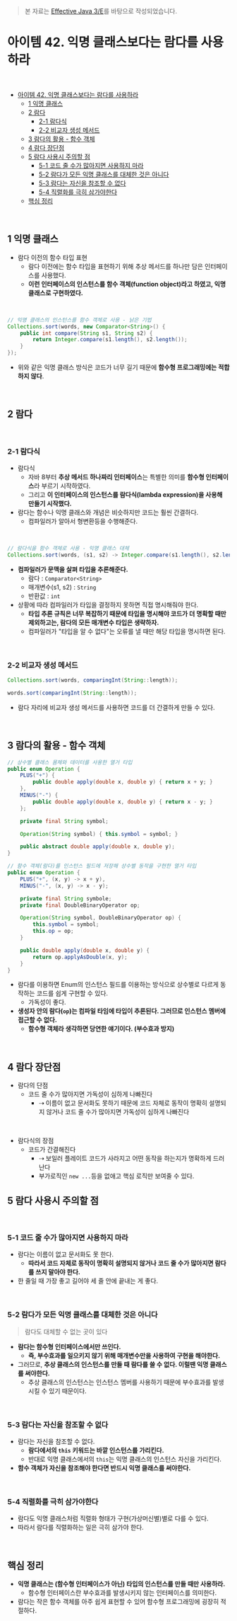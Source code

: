 > 본 자료는 [Effective Java 3/E]()를 바탕으로 작성되었습니다.

# 아이템 42. 익명 클래스보다는 람다를 사용하라

<br>

- [아이템 42. 익명 클래스보다는 람다를 사용하라](#아이템-42-익명-클래스보다는-람다를-사용하라)
  - [1 익명 클래스](#1-익명-클래스)
  - [2 람다](#2-람다)
    - [2-1 람다식](#2-1-람다식)
    - [2-2 비교자 생성 메서드](#2-2-비교자-생성-메서드)
  - [3 람다의 활용 - 함수 객체](#3-람다의-활용---함수-객체)
  - [4 람다 장단점](#4-람다-장단점)
  - [5 람다 사용시 주의할 점](#5-람다-사용시-주의할-점)
    - [5-1 코드 줄 수가 많아지면 사용하지 마라](#5-1-코드-줄-수가-많아지면-사용하지-마라)
    - [5-2 람다가 모든 익명 클래스를 대체한 것은 아니다](#5-2-람다가-모든-익명-클래스를-대체한-것은-아니다)
    - [5-3 람다는 자신을 참조할 수 없다](#5-3-람다는-자신을-참조할-수-없다)
    - [5-4 직렬화를 극히 삼가야한다](#5-4-직렬화를-극히-삼가야한다)
  - [핵심 정리](#핵심-정리)

<br>

## 1 익명 클래스
* 람다 이전의 함수 타입 표현
  * 람다 이전에는 함수 타입을 표현하기 위해 추상 메서드를 하나만 담은 인터페이스를 사용했다.
  * **이런 인터페이스의 인스턴스를 함수 객체(function object)라고 하였고, 익명 클래스로 구현하였다.**

<br>

```java
// 익명 클래스의 인스턴스를 함수 객체로 사용 - 낡은 기법
Collections.sort(words, new Comparator<String>() {
    public int compare(String s1, String s2) {
        return Integer.compare(s1.length(), s2.length());
    }
});
```
* 위와 같은 익명 클래스 방식은 코드가 너무 길기 때문에 **함수형 프로그래밍에는 적합하지 않다**.

<br>

## 2 람다

<br>

### 2-1 람다식
* 람다식
  * 자바 8부터 **추상 메서드 하나짜리 인터페이스**는 특별한 의미를 **함수형 인터페이스**라 부르기 시작하였다.
  * 그리고 **이 인터페이스의 인스턴스를 람다식(lambda expression)을 사용해 만들기 시작했다.**
* 람다는 함수나 익명 클래스와 개념은 비슷하지만 코드는 훨씬 간결하다.
  * 컴파일러가 알아서 형변환등을 수행해준다.

<br>

```java
// 람다식을 함수 객체로 사용 - 익명 클래스 대체
Collections.sort(words, (s1, s2) -> Integer.compare(s1.length(), s2.length()));
```
* **컴파일러가 문맥을 살펴 타입을 추론해준다.**
  * 람다 : `Comparator<String>`
  * 매개변수(s1, s2) : `String`
  * 반환값 : `int`
* 상황에 따라 컴파일러가 타입을 결정하지 못하면 직접 명시해줘야 한다.
  * **타입 추론 규칙은 너무 복잡하기 때문에 타입을 명시해야 코드가 더 명확할 때만 제외하고는, 람다의 모든 매개변수 타입은 생략하자.**
  * 컴파일러가 "타입을 알 수 없다"는 오류를 낼 때만 해당 타입을 명시하면 된다.

<br>

### 2-2 비교자 생성 메서드
```java
Collections.sort(words, comparingInt(String::length));

words.sort(comparingInt(String::length));
```
* 람다 자리에 비교자 생성 메서드를 사용하면 코드를 더 간결하게 만들 수 있다.

<br>

## 3 람다의 활용 - 함수 객체
```java
// 상수별 클래스 몸체와 데이터를 사용한 열거 타입
public enum Operation {
    PLUS("+") {
        public double apply(double x, double y) { return x + y; }
    },
    MINUS("-") {
        public double apply(double x, double y) { return x - y; }
    };

    private final String symbol;

    Operation(String symbol) { this.symbol = symbol; }

    public abstract double apply(double x, double y);
}
```
```java
// 함수 객체(람다)를 인스턴스 필드에 저장해 상수별 동작을 구현한 열거 타입
public enum Operation {
    PLUS("+", (x, y) -> x + y),
    MINUS("-", (x, y) -> x - y);

    private final String symbole;
    private final DoubleBinaryOperator op;

    Operation(String symbol, DoubleBinaryOperator op) {
        this.symbol = symbol;
        this.op = op;
    }

    public double apply(double x, double y) {
        return op.applyAsDouble(x, y);
    }
}
```
* 람다를 이용하면 Enum의 인스턴스 필드를 이용하는 방식으로 상수별로 다르게 동작하는 코드를 쉽게 구현할 수 있다.
  * 가독성이 좋다.
* **생성자 안의 람다(`op`)는 컴파일 타임에 타입이 추론된다. 그러므로 인스턴스 멤버에 접근할 수 없다.**
  * **함수형 객체라 생각하면 당연한 얘기이다. (부수효과 방지)**

<br>

## 4 람다 장단점
* 람다의 단점
  * 코드 줄 수가 많아지면 가독성이 심하게 나빠진다
    * ⇢ 이름이 없고 문서화도 못하기 때문에 코드 자체로 동작이 명확히 설명되지 않거나 코드 줄 수가 많아지면 가독성이 심하게 나빠진다

<br>

* 람다식의 장점
  * 코드가 간결해진다
    * ⇢ 보일러 플레이트 코드가 사라지고 어떤 동작을 하는지가 명확하게 드러난다
    * 부가로직인 `new ...`등을 없애고 핵심 로직만 보여줄 수 있다.



## 5 람다 사용시 주의할 점

<br>

### 5-1 코드 줄 수가 많아지면 사용하지 마라
* 람다는 이름이 없고 문서화도 못 한다.
  * **따라서 코드 자체로 동작이 명확히 설명되지 않거나 코드 줄 수가 많아지면 람다를 쓰지 말아야 한다.**
* 한 줄일 때 가장 좋고 길어야 세 줄 안에 끝내는 게 좋다.

<br>

### 5-2 람다가 모든 익명 클래스를 대체한 것은 아니다
> 람다도 대체할 수 없는 곳이 있다
* **람다는 함수형 인터페이스에서만 쓰인다.**
  * **즉, 부수효과를 일으키지 않기 위해 매개변수만을 사용하여 구현을 해야한다.**
* 그러므로, **추상 클래스의 인스턴스를 만들 때 람다를 쓸 수 없다. 이럴땐 익명 클래스를 써야한다.**
  * 추상 클래스의 인스턴스는 인스턴스 멤버를 사용하기 때문에 부수효과를 발생시킬 수 있기 때문이다.

<br>

### 5-3 람다는 자신을 참조할 수 없다
* 람다는 자신을 참조할 수 없다.
  * **람다에서의 `this` 키워드는 바깥 인스턴스를 가리킨다.**
  * 반대로 익명 클래스에서의 `this`는 익명 클래스의 인스턴스 자신을 가리킨다.
* **함수 객체가 자신을 참조해야 한다면 반드시 익명 클래스를 써야한다.**

<br>

### 5-4 직렬화를 극히 삼가야한다
* 람다도 익명 클래스처럼 직렬화 형태가 구현(가상머신별)별로 다를 수 있다.
* 따라서 람다를 직렬화하는 일은 극히 삼가야 한다.

<br>

## 핵심 정리
* **익명 클래스는 (함수형 인터페이스가 아닌) 타입의 인스턴스를 만들 때만 사용하라.**
  * 함수형 인터페이스란 부수효과를 발생시키지 않는 인터페이스를 의미한다.
* 람다는 작은 함수 객체를 아주 쉽게 표현할 수 있어 함수형 프로그래밍에 굉장히 적절하다.